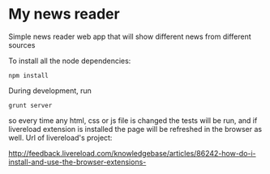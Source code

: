My news reader
==========

Simple news reader web app that will show different news from different sources

To install all the node dependencies:

```
npm install
```
During development, run
```
grunt server
```
so every time any html, css or js file is changed the tests will be run, and if livereload extension is installed the page will be refreshed in the browser as well. Url of livereload's project:

http://feedback.livereload.com/knowledgebase/articles/86242-how-do-i-install-and-use-the-browser-extensions-

